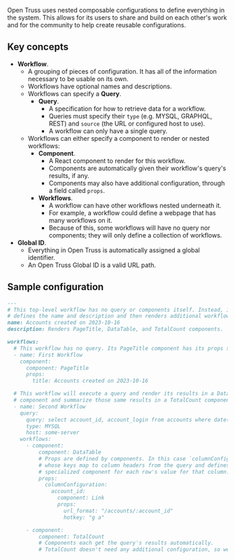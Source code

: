 Open Truss uses nested composable configurations to define everything in the system. This allows for its users to share and build on each other's work and for the community to help create reusable configurations.

## Key concepts
- **Workflow**.
  - A grouping of pieces of configuration. It has all of the information necessary to be usable on its own.
  - Workflows have optional names and descriptions.
  - Workflows can specify a **Query**.
    - **Query**.
      - A specification for how to retrieve data for a workflow.
      - Queries must specify their `type` (e.g. MYSQL, GRAPHQL, REST) and `source` (the URL or configured host to use).
      - A workflow can only have a single query.
  - Workflows can either specify a component to render or nested workflows:
    - **Component**.
      - A React component to render for this workflow.
      - Components are automatically given their workflow's query's results, if any.
      - Components may also have additional configuration, through a field called `props`.
    - **Workflows**.
      - A workflow can have other workflows nested underneath it.
      - For example, a workflow could define a webpage that has many workflows on it.
      - Because of this, some workflows will have no query nor components; they will only define a collection of workflows.
- **Global ID**.
  - Everything in Open Truss is automatically assigned a global identifier.
  - An Open Truss Global ID is a valid URL path.

## Sample configuration

```md
---
# This top-level workflow has no query or components itself. Instead, it only
# defines the name and description and then renders additional workflows underneath it.
name: Accounts created on 2023-10-16
description: Renders PageTitle, DataTable, and TotalCount components.

workflows:
  # This workflow has no query. Its PageTitle component has its props set in the configuration.
  - name: First Workflow
    component:
      component: PageTitle
      props:
        title: Accounts created on 2023-10-16

  # This workflow will execute a query and render its results in a DataTable
  # component and summarize those same results in a TotalCount component.
  - name: Second Workflow
    query:
      query: select account_id, account_login from accounts where date(created_at) = '2023-10-16' order by id desc;
      type: MYSQL
      host: some-server
    workflows:
      - component:
          component: DataTable
          # Props are defined by components. In this case `columnConfiguration` is an object
          # whose keys map to column headers from the query and defines how to render a
          # specialized component for each row's value for that column.
          props:
            columnConfiguration:
              account_id:
                component: Link
                props:
                  url_format: "/accounts/:account_id"
                  hotkey: "g a"

      - component:
          component: TotalCount
          # Components each get the query's results automatically.
          # TotalCount doesn't need any additional configuration, so we pass nothing in.
```
